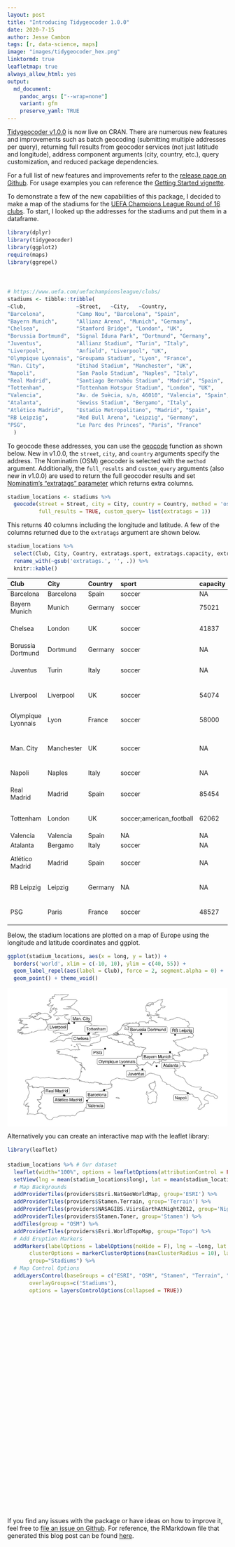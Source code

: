 ```yaml
---
layout: post
title: "Introducing Tidygeocoder 1.0.0"
date: 2020-7-15
author: Jesse Cambon
tags: [r, data-science, maps]
image: "images/tidygeocoder_hex.png"
linktormd: true
leafletmap: true
always_allow_html: yes
output: 
  md_document:
    pandoc_args: ["--wrap=none"]
    variant: gfm
    preserve_yaml: TRUE
---
```


[Tidygeocoder v1.0.0](https://jessecambon.github.io/tidygeocoder/index.html) is now live on CRAN. There are numerous new features and improvements such as batch geocoding (submitting multiple addresses per query), returning full results from geocoder services (not just latitude and longitude), address component arguments (city, country, etc.), query customization, and reduced package dependencies.

For a full list of new features and improvements refer to the [release page on Github](https://github.com/jessecambon/tidygeocoder/releases/tag/v1.0.0). For usage examples you can reference the [Getting Started vignette](https://jessecambon.github.io/tidygeocoder/articles/tidygeocoder.html).

To demonstrate a few of the new capabilities of this package, I decided to make a map of the stadiums for the [UEFA Champions League Round of 16 clubs](https://www.uefa.com/uefachampionsleague/draws/2020/2001141/). To start, I looked up the addresses for the stadiums and put them in a dataframe.

``` r
library(dplyr)
library(tidygeocoder)
library(ggplot2)
require(maps)
library(ggrepel)



# https://www.uefa.com/uefachampionsleague/clubs/
stadiums <- tibble::tribble(
~Club,                ~Street,   ~City,   ~Country,
"Barcelona",          "Camp Nou", "Barcelona", "Spain",
"Bayern Munich",      "Allianz Arena", "Munich", "Germany",
"Chelsea",            "Stamford Bridge", "London", "UK",
"Borussia Dortmund",  "Signal Iduna Park", "Dortmund", "Germany",
"Juventus",           "Allianz Stadium", "Turin", "Italy",
"Liverpool",          "Anfield", "Liverpool", "UK",
"Olympique Lyonnais", "Groupama Stadium", "Lyon", "France",
"Man. City",          "Etihad Stadium", "Manchester", "UK",
"Napoli",             "San Paolo Stadium", "Naples", "Italy",
"Real Madrid",        "Santiago Bernabéu Stadium", "Madrid", "Spain",
"Tottenham",          "Tottenham Hotspur Stadium", "London", "UK",
"Valencia",           "Av. de Suècia, s/n, 46010", "Valencia", "Spain",
"Atalanta",           "Gewiss Stadium", "Bergamo", "Italy",
"Atlético Madrid",    "Estadio Metropolitano", "Madrid", "Spain",
"RB Leipzig",         "Red Bull Arena", "Leipzig", "Germany",
"PSG",                "Le Parc des Princes", "Paris", "France"
  )
```

To geocode these addresses, you can use the [geocode](https://jessecambon.github.io/tidygeocoder/reference/geocode.html) function as shown below. New in v1.0.0, the `street`, `city`, and `country` arguments specify the address. The Nominatim (OSM) geocoder is selected with the `method` argument. Additionally, the `full_results` and `custom_query` arguments (also new in v1.0.0) are used to return the full geocoder results and set [Nominatim’s “extratags” parameter](https://nominatim.org/release-docs/develop/api/Search/#parameters) which returns extra columns.

``` r
stadium_locations <- stadiums %>%
  geocode(street = Street, city = City, country = Country, method = 'osm', 
          full_results = TRUE, custom_query= list(extratags = 1))
```

This returns 40 columns including the longitude and latitude. A few of the columns returned due to the `extratags` argument are shown below.

``` r
stadium_locations %>%
  select(Club, City, Country, extratags.sport, extratags.capacity, extratags.operator, extratags.wikipedia) %>%
  rename_with(~gsub('extratags.', '', .)) %>%
  knitr::kable()
```

| Club               | City       | Country | sport                     | capacity | operator                      | wikipedia                         |
| :----------------- | :--------- | :------ | :------------------------ | :------- | :---------------------------- | :-------------------------------- |
| Barcelona          | Barcelona  | Spain   | soccer                    | NA       | NA                            | en:Camp Nou                       |
| Bayern Munich      | Munich     | Germany | soccer                    | 75021    | NA                            | de:Allianz Arena                  |
| Chelsea            | London     | UK      | soccer                    | 41837    | Chelsea Football Club         | en:Stamford Bridge (stadium)      |
| Borussia Dortmund  | Dortmund   | Germany | soccer                    | NA       | NA                            | de:Signal Iduna Park              |
| Juventus           | Turin      | Italy   | soccer                    | NA       | NA                            | it:Allianz Stadium (Torino)       |
| Liverpool          | Liverpool  | UK      | soccer                    | 54074    | Liverpool Football Club       | en:Anfield                        |
| Olympique Lyonnais | Lyon       | France  | soccer                    | 58000    | Olympique Lyonnais            | fr:Parc Olympique lyonnais        |
| Man. City          | Manchester | UK      | soccer                    | NA       | Manchester City Football Club | en:City of Manchester Stadium     |
| Napoli             | Naples     | Italy   | soccer                    | NA       | NA                            | en:Stadio San Paolo               |
| Real Madrid        | Madrid     | Spain   | soccer                    | 85454    | NA                            | es:Estadio Santiago Bernabéu      |
| Tottenham          | London     | UK      | soccer;american\_football | 62062    | Tottenham Hotspur             | en:Tottenham Hotspur Stadium      |
| Valencia           | Valencia   | Spain   | NA                        | NA       | NA                            | NA                                |
| Atalanta           | Bergamo    | Italy   | soccer                    | NA       | NA                            | NA                                |
| Atlético Madrid    | Madrid     | Spain   | soccer                    | NA       | NA                            | es:Estadio Metropolitano (Madrid) |
| RB Leipzig         | Leipzig    | Germany | NA                        | NA       | NA                            | de:Red Bull Arena (Leipzig)       |
| PSG                | Paris      | France  | soccer                    | 48527    | Paris Saint-Germain           | fr:Parc des Princes               |

Below, the stadium locations are plotted on a map of Europe using the longitude and latitude coordinates and ggplot.

``` r
ggplot(stadium_locations, aes(x = long, y = lat)) +
  borders('world', xlim = c(-10, 10), ylim = c(40, 55)) +
  geom_label_repel(aes(label = Club), force = 2, segment.alpha = 0) + 
  geom_point() + theme_void() 
```

<img src="/rmd_images/testleaflet/unnamed-chunk-5-1.png" style="display: block; margin: auto;" />

Alternatively you can create an interactive map with the leaflet library:

``` r
library(leaflet)

stadium_locations %>% # Our dataset
  leaflet(width="100%", options = leafletOptions(attributionControl = FALSE)) %>%
  setView(lng = mean(stadium_locations$long), lat = mean(stadium_locations$lat), zoom = 4) %>%
  # Map Backgrounds
  addProviderTiles(providers$Esri.NatGeoWorldMap, group='ESRI') %>% 
  addProviderTiles(providers$Stamen.Terrain, group='Terrain') %>%
  addProviderTiles(providers$NASAGIBS.ViirsEarthAtNight2012, group='Night') %>%
  addProviderTiles(providers$Stamen.Toner, group='Stamen') %>%
  addTiles(group = "OSM") %>%
  addProviderTiles(providers$Esri.WorldTopoMap, group="Topo") %>%
  # Add Eruption Markers
  addMarkers(labelOptions = labelOptions(noHide = F), lng = ~long, lat = ~lat,
       clusterOptions = markerClusterOptions(maxClusterRadius = 10), label= ~Club,
       group="Stadiums") %>%
  # Map Control Options
  addLayersControl(baseGroups = c("ESRI", "OSM", "Stamen", "Terrain", "Topo", "Night"),
       overlayGroups=c('Stadiums'),
       options = layersControlOptions(collapsed = TRUE))
```

<!--html_preserve-->

<div id="htmlwidget-a244515f08e75341550a" class="leaflet html-widget" style="width:100%;height:480px;">

</div>

<script type="application/json" data-for="htmlwidget-a244515f08e75341550a">{"x":{"options":{"crs":{"crsClass":"L.CRS.EPSG3857","code":null,"proj4def":null,"projectedBounds":null,"options":{}},"attributionControl":false},"setView":[[46.816030234375,3.70195179384455],4,[]],"calls":[{"method":"addProviderTiles","args":["Esri.NatGeoWorldMap",null,"ESRI",{"errorTileUrl":"","noWrap":false,"detectRetina":false}]},{"method":"addProviderTiles","args":["Stamen.Terrain",null,"Terrain",{"errorTileUrl":"","noWrap":false,"detectRetina":false}]},{"method":"addProviderTiles","args":["NASAGIBS.ViirsEarthAtNight2012",null,"Night",{"errorTileUrl":"","noWrap":false,"detectRetina":false}]},{"method":"addProviderTiles","args":["Stamen.Toner",null,"Stamen",{"errorTileUrl":"","noWrap":false,"detectRetina":false}]},{"method":"addTiles","args":["//{s}.tile.openstreetmap.org/{z}/{x}/{y}.png",null,"OSM",{"minZoom":0,"maxZoom":18,"tileSize":256,"subdomains":"abc","errorTileUrl":"","tms":false,"noWrap":false,"zoomOffset":0,"zoomReverse":false,"opacity":1,"zIndex":1,"detectRetina":false,"attribution":"&copy; <a href=\"http://openstreetmap.org\">OpenStreetMap<\/a> contributors, <a href=\"http://creativecommons.org/licenses/by-sa/2.0/\">CC-BY-SA<\/a>"}]},{"method":"addProviderTiles","args":["Esri.WorldTopoMap",null,"Topo",{"errorTileUrl":"","noWrap":false,"detectRetina":false}]},{"method":"addMarkers","args":[[41.38089905,48.21880845,51.4816865,51.4928359,45.10965935,53.4308358,45.7653624,53.48309105,40.82797725,40.4530512,51.6041916,39.4756558,45.709222,40.43605295,51.34579105,48.8413634],[2.12292250075175,11.6246641517999,-0.191963664421104,7.45074465483453,7.64122132434347,-2.96090954141653,4.98205431107367,-2.20025200234333,14.1928889639353,-3.68754628942801,-0.0662349052591809,-0.3587826,9.68081336849461,-3.59971580972644,12.3482549226364,2.25306931623782],null,null,"Stadiums",{"interactive":true,"draggable":false,"keyboard":true,"title":"","alt":"","zIndexOffset":0,"opacity":1,"riseOnHover":false,"riseOffset":250},null,null,{"showCoverageOnHover":true,"zoomToBoundsOnClick":true,"spiderfyOnMaxZoom":true,"removeOutsideVisibleBounds":true,"spiderLegPolylineOptions":{"weight":1.5,"color":"#222","opacity":0.5},"freezeAtZoom":false,"maxClusterRadius":10},null,["Barcelona","Bayern Munich","Chelsea","Borussia Dortmund","Juventus","Liverpool","Olympique Lyonnais","Man. City","Napoli","Real Madrid","Tottenham","Valencia","Atalanta","Atlético Madrid","RB Leipzig","PSG"],{"interactive":false,"permanent":false,"direction":"auto","opacity":1,"offset":[0,0],"textsize":"10px","textOnly":false,"className":"","sticky":true},null]},{"method":"addLayersControl","args":[["ESRI","OSM","Stamen","Terrain","Topo","Night"],"Stadiums",{"collapsed":true,"autoZIndex":true,"position":"topright"}]}],"limits":{"lat":[39.4756558,53.48309105],"lng":[-3.68754628942801,14.1928889639353]}},"evals":[],"jsHooks":[]}</script>

<!--/html_preserve-->

If you find any issues with the package or have ideas on how to improve it, feel free to [file an issue on Github](https://github.com/jessecambon/tidygeocoder/issues). For reference, the RMarkdown file that generated this blog post can be found [here](https://github.com/jessecambon/jessecambon.github.io/tree/master/_posts/2020-07-15-tidygeocoder-1-0-0.Rmd).
